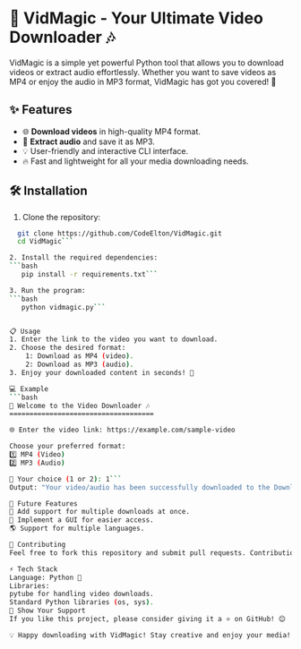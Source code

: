 # 🎥 VidMagic - Your Ultimate Video Downloader 🎶

VidMagic is a simple yet powerful Python tool that allows you to download videos or extract audio effortlessly. Whether you want to save videos as MP4 or enjoy the audio in MP3 format, VidMagic has got you covered! 🚀

## ✨ Features
- 🌐 **Download videos** in high-quality MP4 format.
- 🎵 **Extract audio** and save it as MP3.
- 💡 User-friendly and interactive CLI interface.
- 🔥 Fast and lightweight for all your media downloading needs.

## 🛠️ Installation
1. Clone the repository:
```bash
  git clone https://github.com/CodeElton/VidMagic.git
  cd VidMagic```

2. Install the required dependencies:
```bash
   pip install -r requirements.txt```

3. Run the program:
```bash
   python vidmagic.py```


📋 Usage
1. Enter the link to the video you want to download.
2. Choose the desired format:
    1: Download as MP4 (video).
    2: Download as MP3 (audio).
3. Enjoy your downloaded content in seconds! 🎉

💻 Example
```bash
🎥 Welcome to the Video Downloader 🎶
====================================

🌐 Enter the video link: https://example.com/sample-video

Choose your preferred format:
1️⃣ MP4 (Video)
2️⃣ MP3 (Audio)

🔷 Your choice (1 or 2): 1```
Output: "Your video/audio has been successfully downloaded to the Downloads folder!"

🔮 Future Features
🧙 Add support for multiple downloads at once.
🚀 Implement a GUI for easier access.
🌎 Support for multiple languages.

🤝 Contributing
Feel free to fork this repository and submit pull requests. Contributions, issues, and feature requests are welcome!

⚡ Tech Stack
Language: Python 🐍
Libraries:
pytube for handling video downloads.
Standard Python libraries (os, sys).
🌟 Show Your Support
If you like this project, please consider giving it a ⭐ on GitHub! 😊

💡 Happy downloading with VidMagic! Stay creative and enjoy your media! 💡
